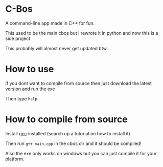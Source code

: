 # C-Bos
 A command-line app made in C++ for fun.

 This used to be the main cbos but I rewrote it in python and now this is a side project

 This probably will almost never get updated btw

# How to use
 If you dont want to compile from source then just download the latest version and run the exe

 Then type `help`

# How to compile from source
 Install [gcc](https://gcc.gnu.org/releases.html) installed (search up a tutorial on how to install it)

 Then run `g++ main.cpp` in the cbos dir and it should be compiled!

 Also the exe only works on windows but you can just compile it for your platform.